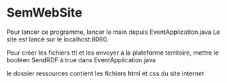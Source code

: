 # SemWebSite

Pour lancer ce programme, lancer le main depuis EventApplication.java
Le site est lancé sur le localhost:8080.

Pour créer les fichiers ttl et les envoyer à la plateforme territoire, mettre le booléen SendRDF à true dans EventApplication.java 

le dossier ressources contient les fichiers html et css du site internet
